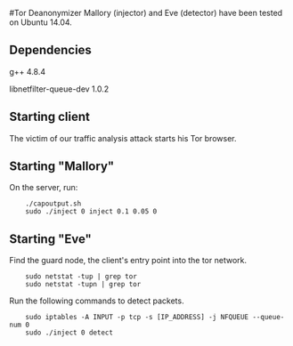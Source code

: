 #Tor Deanonymizer
Mallory (injector) and Eve (detector) have been tested on Ubuntu 14.04.

## Dependencies
g++ 4.8.4

libnetfilter-queue-dev 1.0.2

## Starting client
The victim of our traffic analysis attack starts his Tor browser.

## Starting "Mallory"
On the server, run:
```
    ./capoutput.sh
    sudo ./inject 0 inject 0.1 0.05 0
```

## Starting "Eve"
Find the guard node, the client's entry point into the tor network.
```
    sudo netstat -tup | grep tor
    sudo netstat -tupn | grep tor
```

Run the following commands to detect packets.
```
    sudo iptables -A INPUT -p tcp -s [IP_ADDRESS] -j NFQUEUE --queue-num 0
    sudo ./inject 0 detect
```    
